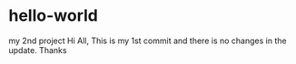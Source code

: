 # hello-world
my 2nd project
Hi All,
This is my 1st commit and there is no changes in the update.
Thanks 
